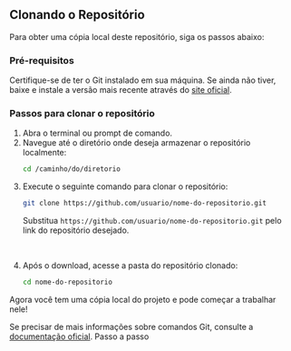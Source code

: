 
## Clonando o Repositório

Para obter uma cópia local deste repositório, siga os passos abaixo:

### Pré-requisitos

Certifique-se de ter o Git instalado em sua máquina. Se ainda não tiver, baixe e instale a versão mais recente através do [site oficial](https://git-scm.com/).

### Passos para clonar o repositório

1. Abra o terminal ou prompt de comando.
2. Navegue até o diretório onde deseja armazenar o repositório localmente:
   ```sh
   cd /caminho/do/diretorio
   ```
3. Execute o seguinte comando para clonar o repositório:
   ```sh
   git clone https://github.com/usuario/nome-do-repositorio.git
   ```
   Substitua `https://github.com/usuario/nome-do-repositorio.git` pelo link do repositório desejado.

<br>

4. Após o download, acesse a pasta do repositório clonado:
   ```sh
   cd nome-do-repositorio
   ```

Agora você tem uma cópia local do projeto e pode começar a trabalhar nele!

Se precisar de mais informações sobre comandos Git, consulte a [documentação oficial](https://git-scm.com/doc).
Passo a passo